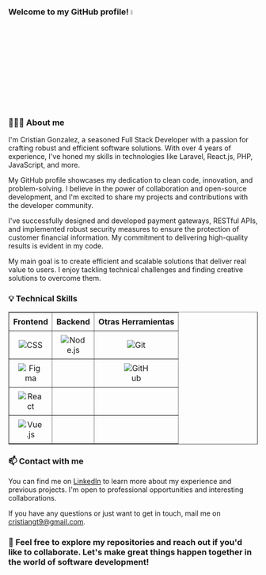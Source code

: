 ### Welcome to my GitHub profile! <a href="https://www.linkedin.com/in/cristiangt9/"><img src="https://media.giphy.com/media/hvRJCLFzcasrR4ia7z/giphy.gif" width="5%"></a>

### 👨🏻‍💻 About me

I'm Cristian Gonzalez, a seasoned Full Stack Developer with a passion for crafting robust and efficient software solutions. With over 4 years of experience, I've honed my skills in technologies like Laravel, React.js, PHP, JavaScript, and more.

My GitHub profile showcases my dedication to clean code, innovation, and problem-solving. I believe in the power of collaboration and open-source development, and I'm excited to share my projects and contributions with the developer community.

I've successfully designed and developed payment gateways, RESTful APIs, and implemented robust security measures to ensure the protection of customer financial information. My commitment to delivering high-quality results is evident in my code.

My main goal is to create efficient and scalable solutions that deliver real value to users. I enjoy tackling technical challenges and finding creative solutions to overcome them.

### 💡 Technical Skills

 <style>
        table {
            width: 100%;
            border-collapse: collapse;
        }
        th, td {
            padding: 8px;
            text-align: center;
        }
        img {
            max-width: 50px;
        }
    </style>
 <table border="1">
        <thead>
            <tr>
                <th>Frontend</th>
                <th>Backend</th>
                <th>Otras Herramientas</th>
            </tr>
        </thead>
        <tbody>
            <tr>
                <td><img src="https://profilinator.rishav.dev/skills-assets/css3-original-wordmark.svg" alt="CSS"></td>
                <td><img src="https://profilinator.rishav.dev/skills-assets/nodejs-original-wordmark.svg" alt="Node.js"></td>
                <td><img src="https://profilinator.rishav.dev/skills-assets/git-original-wordmark.svg" alt="Git"></td>
            </tr>
            <tr>
                <td><img src="https://profilinator.rishav.dev/skills-assets/figma-icon.svg" alt="Figma"></td>
                <td><!-- Deja este espacio en blanco para Backend --></td>
                <td><img src="https://profilinator.rishav.dev/skills-assets/github-original-wordmark.svg" alt="GitHub"></td>
            </tr>
            <tr>
                <td><img src="https://profilinator.rishav.dev/skills-assets/react-original-wordmark.svg" alt="React"></td>
                <td><!-- Deja este espacio en blanco para Backend --></td>
                <td><!-- Deja este espacio en blanco para Otras Herramientas --></td>
            </tr>
            <tr>
                <td><img src="https://profilinator.rishav.dev/skills-assets/vuejs-original-wordmark.svg" alt="Vue.js"></td>
                <td><!-- Deja este espacio en blanco para Backend --></td>
                <td><!-- Deja este espacio en blanco para Otras Herramientas --></td>
            </tr>
        </tbody>
    </table>

### 📫 Contact with me

You can find me on [LinkedIn](https://www.linkedin.com/in/cristian-gonzalez-torres/) to learn more about my experience and previous projects. I'm open to professional opportunities and interesting collaborations.

If you have any questions or just want to get in touch, mail me on cristiangt9@gmail.com.

### 🚀 Feel free to explore my repositories and reach out if you'd like to collaborate. Let's make great things happen together in the world of software development!
